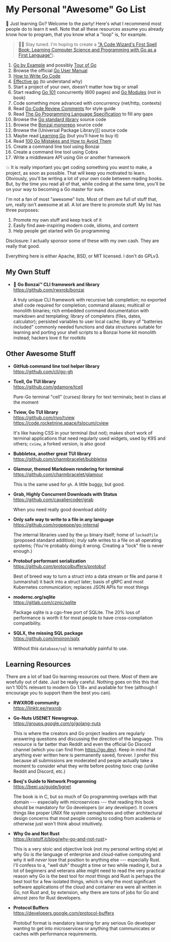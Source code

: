 # My Personal "Awesome" Go List

🎉 Just learning Go? Welcome to the party! Here's what I recommend most people do to learn it well. Note that all these resources assume you already know how to program, that you know what a "loop" is, for example. 

> 🧙📖 Stay tuned. I'm hoping to create a ["A Code Wizard's First Spell Book:  Learning Computer Science and Programming with Go as a First Language"][book]).

[book]: <https://github.com/rwxrob/code-wizard-book>

1.  [Go by Example][12] and possibly [Tour of Go][1]
2.  Browse the official [Go User Manual][13]
3.  [How to Write Go Code][3]
4.  [Effective go][4] (to understand why)
5.  Start a project of your own, doesn’t matter how big or small
6.  Start reading [Go 101][8] concurrently (600 pages) and [Go Modules][10] (not in book)
7.  Code something more advanced with concurrency (net/http, contexts)
8.  Read [Go Code Review Comments][7] for style guide
9.  Read [The Go Programming Language Specification][5] to fill any gaps
10. Browse the [Go standard library][6] source code
11. Browse the [Bonzai monorepo][2] source code
12. Browse the [Universal Package Library][] source code
13. Maybe read [Learning Go][9] (but you’ll have to buy it)
14. Read [100 Go Mistakes and How to Avoid Them][11]
15. Create a command line tool using Bonzai
16. Create a command line tool using Cobra
17. Write a middleware API using Gin or another framework

[1]: <http://go.dev/tour>
[2]: <https://github.com/rwxrob/bonzai>
[3]: <https://golang.org/doc/code.html>
[4]: <https://golang.org/doc/effective_go.html>
[5]: <https://golang.org/ref/spec>
[6]: <https://pkg.go.dev/std>
[7]: <https://github.com/golang/go/wiki/CodeReviewComments>
[8]: <https://go101.org/article/101.html>
[9]: <https://www.oreilly.com/library/view/learning-go/9781492077206/>
[10]: <https://go.dev/blog/using-go-modules>
[11]: <https://100go.co/>
[12]: <https://gobyexample.com/>
[13]: <https://go.dev/doc>
[14]: <https://pkg.go.dev>

💥 It is really important you get coding something you *want* to make, a project, as soon as possible. That will keep you motivated to learn. Obviously, you'll be writing a lot of your own code between reading books. But, by the time you read all of that, while coding at the same time, you'll be on your way to becoming a Go master for sure.

I'm not a fan of most "awesome" lists. Most of them are full of stuff that, um, really isn't awesome at all. A lot are there to promote stuff. My list has
three purposes:

1. Promote my own stuff and keep track of it
2. Easily find awe-inspiring modern code, idioms, and content
3. Help people get started with Go programming

Disclosure: I actually sponsor some of these with my own cash. They are
really that good.

Everything here is either Apache, BSD, or MIT licensed. I don't do GPLv3.

## My Own Stuff

* 🌳 **Go Bonzai™ CLI framework and library**  
  <https://github.com/rwxrob/bonzai>

  A truly unique CLI framework with recursive tab completion; no exported
  shell code required for completion; command aliases; multicall or
  monolith binaries; rich embedded command documentation with markdown and
  templating; library of completers (files, dates, calculator); persisted variables to user local cache; library of "batteries included" commonly needed functions and data structures suitable for learning and porting your shell scripts to a Bonzai home kit monolith instead; hackers love it for rootkits

## Other Awesome Stuff

* **GitHub command line tool helper library**  
  <https://github.com/cli/go-gh>

* **Tcell, Go TUI library**  
  <https://github.com/gdamore/tcell>

  Pure-Go terminal "cell" (curses) library for text terminals; best in
  class at the moment

* **Tview, Go TUI library**  
  <https://github.com/rivo/tview>  
  <https://code.rocketnine.space/tslocum/cview>

  It's like having CSS in your terminal (but not); makes short work of
  terminal applications that need regularly used widgets, used by K9S
  and others; `cview`, a forked version, is also good

- **Bubbletea, another great TUI library**   
  <https://github.com/charmbracelet/bubbletea>

* **Glamour, themed Markdown rendering for terminal**  
  <https://github.com/charmbracelet/glamour>

  This is the same used for `gh`. A little buggy, but good.

* **Grab, Highly Concurrent Downloads with Status**  
  <https://github.com/cavaliercoder/grab>

  When you need really good download ability

* **Only safe way to write to a file in any language**  
  <https://github.com/rogpeppe/go-internal>

  The internal libraries used by the `go` binary itself; home of
  `lockedfile` (proposed standard addition); *truly* safe writes to a
  file on all operating systems; (You're probably doing it wrong.
  Creating a "lock" file is never enough.)

* **Protobuf performant serialization**  
  <https://github.com/protocolbuffers/protobuf>

  Best of breed way to turn a struct into a data stream or file and
  parse it (unmarshal) it back into a struct later; basis of gRPC and
  most Kubernetes communication; replaces JSON APIs for most things

* **modernc.org/sqlite**  
  <https://gitlab.com/cznic/sqlite>

  Package sqlite is a cgo-free port of SQLite. The 20% loss of performance is worth it for most people to have cross-compilation compatibility.

* **SQLX, the missing SQL package**  
  <https://github.com/jmoiron/sqlx>

  Without this `database/sql` is remarkably painful to use.

## Learning Resources

There are a lot of bad Go learning resources out there. Most of them are
woefully out of date. Just be really careful. Nothing goes on this this
that isn't 100% relevant to modern Go 1.18+ and available for free
(although I encourage you to support them the best you can).

- **RWXROB community**  
  <https://linktr.ee/rwxrob>

* **Go-Nuts USENET Newsgroup.**  
  <https://groups.google.com/g/golang-nuts>

  This is where the creators and Go project leaders are regularly
  answering questions and discussing the direction of the language. This
  resource is far better than Reddit and even the official Go Discord
  channel (which you can find from <https://go.dev>). Keep in mind that
  anything ever written here is permanently saved, forever. I prefer
  this because all submissions are moderated and people actually take a
  moment to consider what they write before posting toxic crap (unlike
  Reddit and Discord, etc.)

* **Beej's Guide to Network Programming**  
  <https://beej.us/guide/bgnet>

  The book is in C, but so much of Go programming overlaps with that
  domain --- especially with microservices --- that reading this book
  should be mandatory for Go developers (or any developer). It covers
  things like proper UNIX file system semaphores and other architectural
  design concerns that most people coming to coding from academia or
  otherwise just won't think about intuitively.

* **Why Go and Not Rust**  
  <https://kristoff.it/blog/why-go-and-not-rust>>

  This is a very stoic and objective look (not my personal writing
  style) at why Go is *the* language of enterprise and cloud-native
  computing and why it will *never* lose that position to anything else
  --- especially Rust. I'll confess to a, "well duh" thought a time or
  two while reading it, but a lot of beginners and veterans alike might
  need to read the very practical reason why Go is the best tool for
  *most* things and Rust is perhaps the best tool for a few isolated
  things, which is why the most significant software applications of the
  cloud and container era were all written in Go, not Rust and, by
  extension, why there are tons of jobs for Go and almost zero for Rust
  developers.

* **Protocol Buffers**  
  <https://developers.google.com/protocol-buffers>

  Protobuf format is mandatory learning for any serious Go developer
  wanting to get into microservices or anything that communicates or
  caches with performance requirements.
